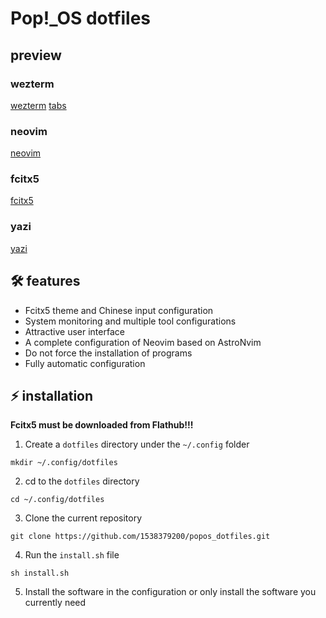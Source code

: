 # Pop!_OS dotfiles

## preview

### wezterm
[wezterm](./images/global.png)
[tabs](./images/tabs.png)

### neovim
[neovim](./images/neovimpng.png)

### fcitx5
[fcitx5](./images/keyboard.png)

### yazi
[yazi](./images/yazi.png)

## 🛠 features

- Fcitx5 theme and Chinese input configuration
- System monitoring and multiple tool configurations
- Attractive user interface
- A complete configuration of Neovim based on AstroNvim
- Do not force the installation of programs
- Fully automatic configuration

## ⚡️ installation

**Fcitx5 must be downloaded from Flathub!!!**

1. Create a `dotfiles` directory under the `~/.config` folder

```shell
mkdir ~/.config/dotfiles
```

2. cd to the `dotfiles` directory

```shell
cd ~/.config/dotfiles
```

3. Clone the current repository

```shell
git clone https://github.com/1538379200/popos_dotfiles.git
```

4. Run the `install.sh` file

```shell
sh install.sh
```

5. Install the software in the configuration or only install the software you currently need
